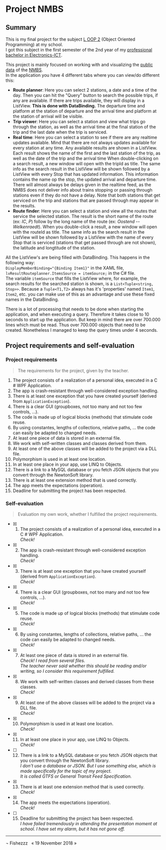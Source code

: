 ﻿# Project NMBS

## Summary ##
This is my final project for the subject [L OOP 2](http://onderwijsaanbod.vives-zuid.be/syllabi/n/V3M025N.htm#activetab=doelstellingen_idp32096) (Object Oriented Programming) at my school.<br>
I got this subject in the first semester of the 2nd year of my [professional bachelor in Electronics-ICT](https://www.vives.be/nl/opleidingen/iwt/ict).

This project is mainly focused on working with and visualizing the [public data](http://www.belgianrail.be/nl/klantendienst/faq/public-data.aspx?cat=wat) of the [NMBS](https://www.belgiantrain.be/nl).<br>
In the application you have 4 different tabs where you can view/do different this:
* __Route planner__: Here you can select 2 stations, a date and a time of the day. Then you can hit the "Query" button to search the possible trips, if any are available. If there are trips available, they will display in a ListView. __This is done with DataBinding.__ The departure time and platform at the station of departure and the arrival time and platform at the station of arrival will be visible.
* __Trip viewer__: Here you can select a station and view what trips go through the station, as well as the arrival time at the final station of the trip and the last date when the trip is serviced.
* __Real time__: Here you can select a station to see if there are any realtime updates available. Mind that there are not always updates available for every station at any time. Any available results are shown in a ListView. Each result shows the name of the first and the last station of the trip, as well as the date of the trip and the arrival time  When double-clicking on a search result, a new window will open with the tripId as title. The same info as the search result in the ListView will be shown followed by a ListView with every Stop that has updated information. This information contains the name op the stop, the updated arrival and departure time. There will almost always be delays given in the realtime feed, as the NMBS does not deliver info about trains stopping or passing through stations even if they do not have a delay. Note that both stations that get serviced on the trip and stations that are passed through may appear in the results.
* __Route finder__: Here you can select a station and view all the routes that service the selected station. The result is the short name of the route (ex: _IC_, _P_) follow by the long name of the route (ex: _Oostend -- Welkenraedt_). When you double-click a result, a new window will open with the routeId as title. The same info as the search result in the ListView will be shown followed by a ListView with the name of every Stop that is serviced (stations that get passed through are not shown), the latitude and longtitude of the station.

All the ListView's are being filled with DataBinding. This happens in the following way:<br>
`DisplayMemberBinding="{Binding Item1}"` in the XAML file,<br>
`lvResultRouteplanner.ItemsSource = itemSource;` in the C# file.<br>
The variable `itemSource` that fills the ListView where, for example, the search results for the searched station is shown, is a `List<Tuple<string, Stop>>`. Because a `Tuple<T1,T2>` always has it's 'properties' named `Item1`, `Item2`, etc. you can make use of this as an advantage and use these fixed names in the DataBinding.

There is a lot of processing that needs to be done when starting the application, and when executing a query. Therefore it takes close to 10 seconds to start up the application. But keep in mind there are over 700.000 lines which must be read. Thus over 700.000 objects that need to be created. Nonetheless I managed to keep the query times under 4 seconds.

## Project requirements and self-evaluation ##
### Project requirements ###
>The requirements for the project, given by the teacher.

1. The project consists of a realization of a personal idea, executed in a C # WPF Application.
2. The app is crash-resistant through well-considered exception handling.
3. There is at least one exception that you have created yourself (derived from `ApplicationException`).
4. There is a clear GUI (groupboxes, not too many and not too few controls, ...).
5. The code is made up of logical blocks (methods) that stimulate code reuse.
6. By using constantes, lengths of collections, relative paths, ... the code can easily be adapted to changed needs.
7. At least one piece of data is stored in an external file.
8. We work with self-written classes and classes derived from them.
9. At least one of the above classes will be added to the project via a DLL file.
10. Polymorphism is used in at least one location.
11. In at least one place in your app, use LINQ to Objects.
12. There is a link to a MySQL database or you fetch JSON objects that you convert through the NewtonSoft library.
13. There is at least one extension method that is used correctly.
14. The app meets the expectations (operation).
15. Deadline for submitting the project has been respected.

### Self-evaluation ###
>Evaluation my own work, whether I fulfilled the project requirements.

- [x] 1. The project consists of a realization of a personal idea, executed in a C # WPF Application.<br>
_Check!_
- [x] 2. The app is crash-resistant through well-considered exception handling.<br>
_Check!_
- [x] 3. There is at least one exception that you have created yourself (derived from `ApplicationException`).<br>
_Check!_
- [x] 4. There is a clear GUI (groupboxes, not too many and not too few controls, ...).<br>
_Check!_
- [x] 5. The code is made up of logical blocks (methods) that stimulate code reuse.<br>
_Check!_
- [x] 6. By using constantes, lengths of collections, relative paths, ... the code can easily be adapted to changed needs.<br>
_Check!_
- [x] 7. At least one piece of data is stored in an external file.<br>
_Check! I read from several files.<br>
The teacher never said whether this should be reading and/or writing, so I consider this requirement fulfilled._
- [x] 8. We work with self-written classes and derived classes from these classes.<br>
_Check!_
- [x] 9. At least one of the above classes will be added to the project via a DLL file.<br>
_Check!_
- [x] 10. Polymorphism is used in at least one location.<br>
_Check!_
- [x] 11. In at least one place in your app, use LINQ to Objects.<br>
_Check!_
- [ ] 12. There is a link to a MySQL database or you fetch JSON objects that you convert through the NewtonSoft library.<br>
_I don't use a database or JSON. But I use something else, which is made specifically for the topic of my project.<br>
It is called GTFS or General Transit Feed Specification._
- [x] 13. There is at least one extension method that is used correctly.<br>
_Check!_
- [x] 14. The app meets the expectations (operation).<br>
_Check!_
- [ ] 15. Deadline for submitting the project has been respected.<br>
_I have failed tremendously in attending the presentation moment at school. I have set my alarm, but it has not gone off._

- - - -

 &not; Fishezzz &nbsp; &laquo; 19 November 2018 &raquo;
